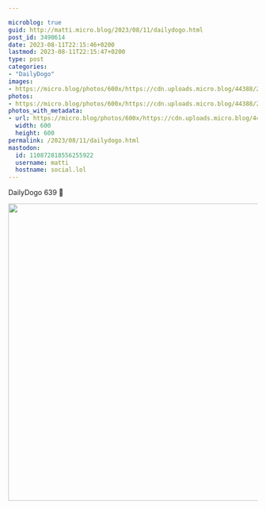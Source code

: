 ```yaml
---

microblog: true
guid: http://matti.micro.blog/2023/08/11/dailydogo.html
post_id: 3490614
date: 2023-08-11T22:15:46+0200
lastmod: 2023-08-11T22:15:47+0200
type: post
categories:
- "DailyDogo"
images:
- https://micro.blog/photos/600x/https://cdn.uploads.micro.blog/44388/2023/8c2bab89c84c4948bdb9862c748a3f5f.jpg
photos:
- https://micro.blog/photos/600x/https://cdn.uploads.micro.blog/44388/2023/8c2bab89c84c4948bdb9862c748a3f5f.jpg
photos_with_metadata:
- url: https://micro.blog/photos/600x/https://cdn.uploads.micro.blog/44388/2023/8c2bab89c84c4948bdb9862c748a3f5f.jpg
  width: 600
  height: 600
permalink: /2023/08/11/dailydogo.html
mastodon:
  id: 110872818556255922
  username: matti
  hostname: social.lol
---
```

DailyDogo 639 🐶

<img src="https://micro.blog/photos/600x/https://blog.martin-haehnel.de/uploads/2023/8c2bab89c84c4948bdb9862c748a3f5f.jpg" width="600" height="600" alt="" />
